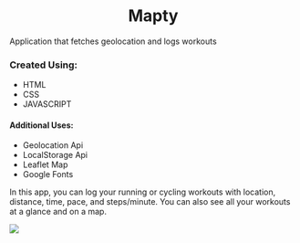 # <center>Mapty</center>
Application that fetches geolocation and logs workouts

<h3>Created Using:</h3>

* HTML
* CSS
* JAVASCRIPT
<h4>Additional Uses:</h4>

* Geolocation Api
* LocalStorage Api
* Leaflet Map
* Google Fonts

In this app, you can log your running or cycling workouts with location, distance, time, pace, and steps/minute. You can also see all your workouts at a glance and on a map.

![](https://i.imgur.com/qkziNvF.gif)


